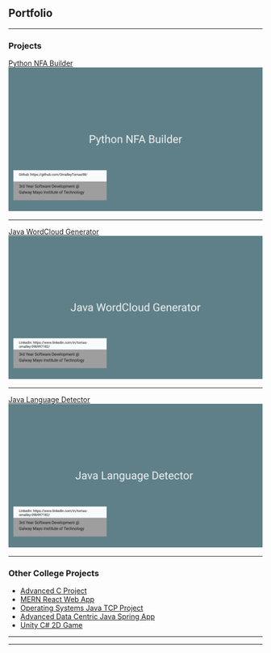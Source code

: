 ## Portfolio

---

### Projects 

[  Python  NFA Builder  ](https://github.com/OmalleyTomas98/graphTheoryProject)
<img src="images/nfa.jpg?raw=true"/>

---
[ Java WordCloud Generator ](https://github.com/OmalleyTomas98/JavaWordCloudGenerator)
<img src="images/WordCloud.jpg?raw=true"/>

---
[Java  Language Detector ](https://github.com/OmalleyTomas98/MultithreadedLanguageDetector)
<img src="images/languageDect.jpg?raw=true"/>

---

### Other College Projects 

- [Advanced C Project](https://github.com/OmalleyTomas98/ABC-DENTAL-C-APP)
- [MERN React Web App](https://github.com/OmalleyTomas98/RecordShopReactApp)
- [Operating Systems Java TCP Project](https://github.com/OmalleyTomas98/FootballClubApplication)
- [Advanced Data Centric Java Spring App](https://github.com/OmalleyTomas98/AdvancedDataCentric)
- [Unity  C#  2D Game](https://github.com/OmalleyTomas98/unityProcaffeinatingFPSgame)

---




---
